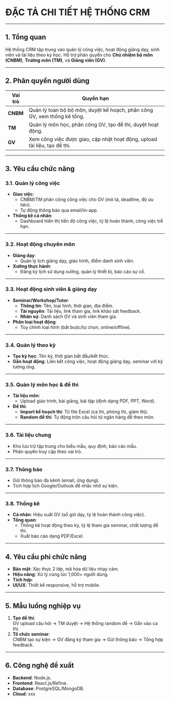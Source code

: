 # ĐẶC TẢ CHI TIẾT HỆ THỐNG CRM

---

## **1. Tổng quan**

Hệ thống CRM tập trung vào quản lý công việc, hoạt động giảng dạy, sinh viên và tài liệu theo kỳ học. Hỗ trợ phân quyền cho **Chủ nhiệm bộ môn (CNBM)**, **Trưởng môn (TM)**, và **Giảng viên (GV)**.

---

## **2. Phân quyền người dùng**

| Vai trò  | Quyền hạn                                                                 |
| -------- | ------------------------------------------------------------------------- |
| **CNBM** | Quản lý toàn bộ bộ môn, duyệt kế hoạch, phân công GV, xem thống kê tổng.  |
| **TM**   | Quản lý môn học, phân công GV, tạo đề thi, duyệt hoạt động.               |
| **GV**   | Xem công việc được giao, cập nhật hoạt động, upload tài liệu, tạo đề thi. |

---

## **3. Yêu cầu chức năng**

### **3.1. Quản lý công việc**

-   **Giao việc**:
    -   CNBM/TM phân công công việc cho GV (mô tả, deadline, độ ưu tiên).
    -   Tự động thông báo qua email/in-app.
-   **Thống kê cá nhân**:
    -   Dashboard hiển thị tiến độ công việc, tỷ lệ hoàn thành, công việc trễ hạn.

---

### **3.2. Hoạt động chuyên môn**

-   **Giảng dạy**:
    -   Quản lý lịch giảng dạy, giáo trình, điểm danh sinh viên.
-   **Xưởng thực hành**:
    -   Đăng ký lịch sử dụng xưởng, quản lý thiết bị, báo cáo sự cố.

---

### **3.3. Hoạt động sinh viên & giảng dạy**

-   **Seminar/Workshop/Tutor**:
    -   **Thông tin**: Tên, loại hình, thời gian, địa điểm.
    -   **Tài nguyên**: Tài liệu, link tham gia, link khảo sát feedback.
    -   **Nhân sự**: Danh sách GV và sinh viên tham gia.
-   **Phân loại hoạt động**:
    -   Tùy chỉnh loại hình (bắt buộc/tự chọn, online/offline).

---

### **3.4. Quản lý theo kỳ**

-   **Tạo kỳ học**: Tên kỳ, thời gian bắt đầu/kết thúc.
-   **Gắn hoạt động**: Liên kết công việc, hoạt động giảng dạy, seminar với kỳ tương ứng.

---

### **3.5. Quản lý môn học & đề thi**

-   **Tài liệu môn**:
    -   Upload giáo trình, bài giảng, bài tập (định dạng PDF, PPT, Word).
-   **Đề thi**:
    -   **Import kế hoạch thi**: Từ file Excel (ca thi, phòng thi, giám thị).
    -   **Random đề thi**: Tự động trộn câu hỏi từ ngân hàng đề theo môn.

---

### **3.6. Tài liệu chung**

-   Kho lưu trữ tập trung cho biểu mẫu, quy định, báo cáo mẫu.
-   Phân quyền truy cập theo vai trò.

---

### **3.7. Thông báo**

-   Gửi thông báo đa kênh (email, ứng dụng).
-   Tích hợp lịch Google/Outlook để nhắc nhở sự kiện.

---

### **3.8. Thống kê**

-   **Cá nhân**: Hiệu suất GV (số giờ dạy, tỷ lệ hoàn thành công việc).
-   **Tổng quan**:
    -   Thống kê hoạt động theo kỳ, tỷ lệ tham gia seminar, chất lượng đề thi.
    -   Xuất báo cáo dạng PDF/Excel.

---

## **4. Yêu cầu phi chức năng**

-   **Bảo mật**: Xác thực 2 lớp, mã hóa dữ liệu nhạy cảm.
-   **Hiệu năng**: Xử lý cùng lúc 1,000+ người dùng.
-   **Tích hợp**:
-   **UI/UX**: Thiết kế responsive, hỗ trợ mobile.

---

## **5. Mẫu luồng nghiệp vụ**

1. **Tạo đề thi**:  
   GV upload câu hỏi → TM duyệt → Hệ thống random đề → Gắn vào ca thi.
2. **Tổ chức seminar**:  
   CNBM tạo sự kiện → GV đăng ký tham gia → Gửi thông báo → Tổng hợp feedback.

---

## **6. Công nghệ đề xuất**

-   **Backend**: Node.js.
-   **Frontend**: React.js/Refine.
-   **Database**: PostgreSQL/MongoDB.
-   **Cloud**: xxx
